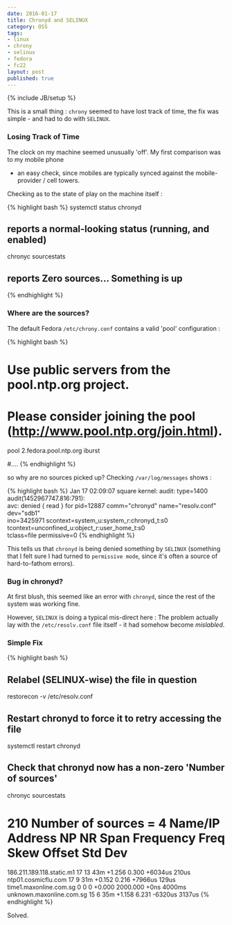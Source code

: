 ```yaml
---
date: 2016-01-17
title: Chronyd and SELINUX
category: OSS
tags:
- linux
- chrony
- selinux
- fedora
- fc22
layout: post
published: true
---
```

{% include JB/setup %}

This is a small thing : ```chrony``` seemed to have lost track of time,
the fix was simple - and had to do with ```SELINUX```.

### Losing Track of Time

The clock on my machine seemed unusually 'off'.  My first comparison was to my mobile phone
- an easy check, since mobiles are typically synced against the mobile-provider / cell towers.

Checking as to the state of play on the machine itself : 

{% highlight bash %}
systemctl status chronyd
## reports a normal-looking status (running, and enabled)
chronyc sourcestats
## reports Zero sources...  Something is up
{% endhighlight %}

### Where are the sources?

The default Fedora ```/etc/chrony.conf``` contains a valid 'pool' configuration :

{% highlight bash %}
# Use public servers from the pool.ntp.org project.
# Please consider joining the pool (http://www.pool.ntp.org/join.html).
pool 2.fedora.pool.ntp.org iburst

#....
{% endhighlight %}

so why are no sources picked up?  Checking ```/var/log/messages``` shows  :

{% highlight bash %}
Jan 17 02:09:07 square kernel: audit: type=1400 audit(1452967747.816:791): \
  avc:  denied  { read } for  pid=12887 comm="chronyd" name="resolv.conf" dev="sdb1" \
  ino=3425971 scontext=system_u:system_r:chronyd_t:s0 \
  tcontext=unconfined_u:object_r:user_home_t:s0 \
  tclass=file permissive=0
{% endhighlight %}

This tells us that ```chronyd``` is being denied something by ```SELINUX``` (something
that I felt sure I had turned to ```permissive mode```, since it's often a source of 
hard-to-fathom errors).

### Bug in chronyd?

At first blush, this seemed like an error with ```chronyd```, since the rest of the 
system was working fine.

However, ```SELINUX``` is doing a typical mis-direct here : The problem actually
lay with the ```/etc/resolv.conf``` file itself - it had somehow become *mislabled*.

### Simple Fix

{% highlight bash %}
## Relabel (SELINUX-wise) the file in question
restorecon -v /etc/resolv.conf

## Restart chronyd to force it to retry accessing the file
systemctl restart chronyd

## Check that chronyd now has a non-zero 'Number of sources'
chronyc sourcestats

210 Number of sources = 4
Name/IP Address            NP  NR  Span  Frequency  Freq Skew  Offset  Std Dev
==============================================================================
186.211.189.118.static.m1  17  13   43m     +1.256      0.300  +6034us   210us
ntp01.cosmicflu.com        17   9   31m     +0.152      0.216  +7966us   129us
time1.maxonline.com.sg      0   0     0     +0.000   2000.000     +0ns  4000ms
unknown.maxonline.com.sg   15   6   35m     +1.158      6.231  -6320us  3137us
{% endhighlight %}

Solved.
